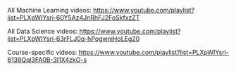 All Machine Learning videos: https://www.youtube.com/playlist?list=PLXpWIYsri-60Y5Az4JnRhFJ2FoSkfxzZT

All Data Science videos: https://www.youtube.com/playlist?list=PLXpWIYsri-63rFLJ0q-hPogwniHoLEg20

Course-specific videos: https://www.youtube.com/playlist?list=PLXpWIYsri-6139Qql3FA0B-3I1X4zkO-s
